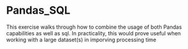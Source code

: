 # Pandas_SQL

This exercise walks through how to combine the usage of both Pandas capabilities as well as sql. In practicality, this would prove useful when working with a large dataset(s) in imporving processing time
